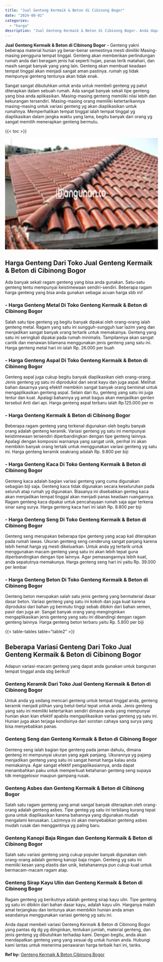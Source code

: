 ```yaml
---
title: "Jual Genteng Kermaik & Beton di Cibinong Bogor"
date: "2024-08-01"
categories: 
  - "harga"
description: "Jual Genteng Kermaik & Beton di Cibinong Bogor. Anda dapat membeli variasi Genteng Kermaik & Beton di Cibinong Bogor yang pantas dg dg yg diinginkan, tentuka..."
---
```


**Jual Genteng Kermaik & Beton di Cibinong Bogor** – Genteng yakni beberapa material hunian yg benar-benar semestinya mesti dimiliki Masing-masing pengguna tempat tinggal. Genteng akan memberikan perlindungan rumah anda dari beragam jenis hal seperti hujan, panas terik matahari, dan masih sangat banyak yang yang lain. Genteng akan membuat keadaan tempat tinggal akan menjadi sangat aman pastinya. rumah yg tidak mempunyai genteng tentunya akan tidak enak.

Sangat sangat dibutuhkan untuk anda untuk membeli genteng yg patut diterapkan dalam sebuah rumah. Ada sangat banyak sekali tipe genteng yang bisa anda aplikasikan. Masing-masing genteng memiliki nilai lebih dan kekurangan tersendiri. Masing-masing orang memiliki ketertarikannya masing-masing untuk variasi genteng yg akan diaplikasikan untuk rumahnya. Memperhatikan tempat tinggal ialah tempat tinggal yg diaplikasikan dalam jangka waktu yang lama, begitu banyak dari orang yg sangat memilih menerapkan genteng bermutu.

{{< toc >}}

![Jual Genteng Kermaik & Beton di Cibinong Bogor](/images/genteng-minimalis-murah01.png)

## Harga Genteng Dari Toko Jual Genteng Kermaik & Beton di Cibinong Bogor

Ada banyak sekali ragam genteng yang bisa anda gunakan. Satu-satu genteng tentu mempunyai keistimewaan sendiri-sendiri. Beberapa ragam harga genteng yang bisa anda gunakan sebagai acuan harga sbb ini!

### \- Harga Genteng Metal Di Toko Genteng Kermaik & Beton di Cibinong Bogor

Salah satu tipe genteng yg begitu banyak dipakai oleh orang-orang ialah genteng metal. Ragam yang satu ini sungguh-sungguh luar lazim yang dan menjadikan sangat banyak orang tertarik untuk memakainya. Genteng yang satu ini seringkali dipakai pada rumah minimalis. Tampilannya akan sangat cantik dan menawan bilamana menggunakan jenis genteng yang satu ini. Harga genteng metal hari ini ialah Rp. 26.000 per buah

### \- Harga Genteng Aspal Di Toko Genteng Kermaik & Beton di Cibinong Bogor

Genteng aspal juga cukup begitu banyak diaplikasikan oleh orang-orang. Jenis genteng yg satu ini diproduksi dari serat kayu dan juga aspal. Melihat bahan dasarnya yang efektif membikin sangat banyak orang berminat untuk mengaplikasikan genteng aspal. Selain dari itu, genteng yang satu ini juga lentur dan kuat. Apalagi bahannya yg amat bagus akan menjadikan genten tersebut Anti dari api. Harga genteng aspal terbaru ialah Rp.125.000 per m

### \- Harga Genteng Kermaik & Beton di Cibinong Bogor

Beberapa ragam genteng yang terkenal digunakan oleh begitu banyak orang adalah genteng keramik. Variasi genteng yg satu ini mempunyai keistimewaan tersendiri diperbandingkan dengan tipe genteng lainnya. Apalagi dengan komposisi warnanya yang sangat unik, perihal ini akan membikin banyak orang tertaik untuk menggunakan variasi genteng yg satu ini. Harga genteng keramik seakrang adalah Rp. 9.800 per biji

### \- Harga Genteng Kaca Di Toko Genteng Kermaik & Beton di Cibinong Bogor

Genteng kaca adalah bagian variasi genteng yang cuma digunakan sebagian biji saja. Genteng kaca tidak digunakan secara keseluruhan pada seluruh atap rumah yg digunakan. Biasanya ini disebabkan genteg kaca akan menjadikan tempat tinggal akan menjadi panas keadaan ruangannya. Ragam genteng kaca dipakai untuk pencahayaan rumah saja agar terkena sinar sang surya. Harga genteng kaca hari ini ialah Rp. 8.800 per biji

### \- Harga Genteng Seng Di Toko Genteng Kermaik & Beton di Cibinong Bogor

Genteng seng merupakan beberapa tipe genteng yang acap kali diterapkan pada rumah lawas. Ukuran genteng seng cenderung sangat panjang karena lebih hemat harga yg mesti dikeluarkan. Untuk anda yg tertarik untuk menggunakan macam genteng yang satu ini akan lebih tepat guna diperbandingkan dengan tipe lainnya. Agar pemasangannya lebih kuat, anda sepatutnya memakunya. Harga genteng seng hari ini yaitu Rp. 39.000 per lembar

### \- Harga Genteng Beton Di Toko Genteng Kermaik & Beton di Cibinong Bogor

Genteng beton merupakan salah satu jenis genteng yang bermaterial dasar dasar beton. Variasi genteng yang satu ini kokoh dan juga kuat karena diproduksi dari bahan yg bermutu tinggi sebab dibikin dari bahan semen, pasir dan juga air. Sangat banyak orang yang menginginkan mengaplikasikan jenis genteng yang satu ini dibandingi dengan ragam genteng lainnya. Harga genteng beton terbaru yaitu Rp. 5.800 per biji

{{< table-tables table="table2" >}}

## Beberapa Variasi Genteng Dari Toko Jual Genteng Kermaik & Beton di Cibinong Bogor

Adapun variasi-macam genteng yang dapat anda gunakan untuk bangunan tempat tinggal anda sbg berikut!

### Genteng Keramik Dari Toko Jual Genteng Kermaik & Beton di Cibinong Bogor

Untuk anda yg sedang mencari genteng untuk tempat tinggal anda, genteng keramik menjadi pilihan yang betul-betul tepat untuk anda. Jenis genteng yang satu ini memiliki ketertarikan sendiri dimana anda yang mempunyai hunian akan kian efektif apabila mengaplikasikan variasi genteng yg satu ini. Hunian juga akan terjaga kondisinya dari sorotan cahaya sang surya yang bisa menyebabkan panas.

### Genteng Seng dan Genteng Kermaik & Beton di Cibinong Bogor

Genteng seng ialah bagian tipe genteng pada jaman dahulu, dimana genteng ini mempunyai ukuran yang agak panjang. Ukurannya yg pajang menjadikan genteng yang satu ini sangat hemat harga kalau anda memakainya. Agar sangat efektif pengaplikasiannya, anda dapat menambahkan paku untuk memperkuat ketahanan genteng seng supaya tdk menggelosor maupun gampang rusak.

### Genteng Asbes dan Genteng Kermaik & Beton di Cibinong Bogor

Salah satu ragam genteng yang amat sangat banyak diterapkan oleh orang-orang adalah genteng asbes. Tipe genteg yg satu ini terbilang kurang tepat guna untuk diaplikasikan karena bahannya yang digunakan mudah mengalami kerusakan. Lazimnya ini akan menyebabkan genteng asbes mudah rusak dan menggantinya yg paling baru.

### Genteng Kanopi Baja Ringan dan Genteng Kermaik & Beton di Cibinong Bogor

Salah satu variasi genteng yang cukup populer banyak digunakan oleh orang-orang adalah genteng kanopi baja ringan. Genteng yg satu ini memiiki kesan yang elastis dan unik, ketahanannya pun cukup kuat untuk bermacam-macam ragam atap.

### Genteng Sirap Kayu Ulin dan Genteng Kermaik & Beton di Cibinong Bogor

Ragam genteng yg berikutnya adalah genteng sirap kayu ulin. Tipe genteng yg satu ini dibikin dari bahan dasar kayu, adalah kayu ulin. Harganya malah amat terjangkau dan tentunya akan membikin hunian anda aman seandainya menggunakan variasi genteng yg satu ini.

Anda dapat membeli variasi Genteng Kermaik & Beton di Cibinong Bogor yang pantas dg dg yg diinginkan, tentukan jumlah, material genteng, dan jenis genteng yg dibutuhkan terhadap kami. Dengan begitu, anda akan mendapatkan genteng yang yang sesuai dg untuk hunian anda. Hubungi kami lantas untuk menerima penawaran harga terbaik hari ini, tanks.

**Ref by:**  [Genteng Kermaik & Beton  Cibinong Bogor](https://id.wikipedia.org/wiki/Genteng)
